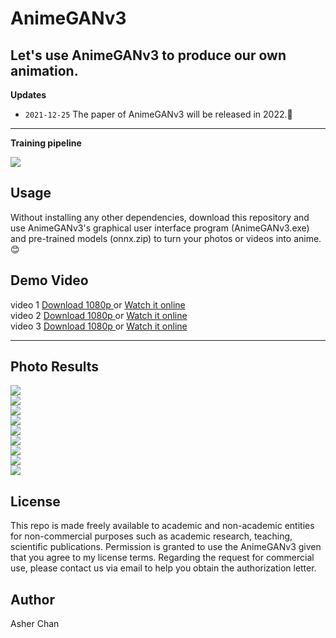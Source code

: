 # AnimeGANv3   

## Let's use AnimeGANv3 to produce our own animation.  

**Updates**  
* `2021-12-25` The paper of AnimeGANv3 will be released in 2022.:christmas_tree:  
---------  

**Training pipeline**  

![](https://github.com/TachibanaYoshino/AnimeGANv3/blob/master/results/AnimeGANv3_pipeline.jpg)   

## Usage  

Without installing any other dependencies, download this repository and use AnimeGANv3's graphical user interface program (AnimeGANv3.exe) and pre-trained models (onnx.zip) to turn your photos or videos into anime.:blush:   

## Demo Video 
video 1 [Download 1080p ](https://github.com/TachibanaYoshino/AnimeGANv3/releases/tag/v1.0) or [Watch it online](https://b23.tv/FgJfUek)  
video 2 [Download 1080p ](https://github.com/TachibanaYoshino/AnimeGANv3/releases/tag/v1.0.1) or [Watch it online](https://b23.tv/us66bFI)  
video 3 [Download 1080p ](https://github.com/TachibanaYoshino/AnimeGANv3/releases/tag/v1.0.2) or [Watch it online](https://b23.tv/u78xSms)  
  
____
## Photo Results  
![](https://github.com/TachibanaYoshino/AnimeGANv3/blob/master/results/concat/32.jpg)   
![](https://github.com/TachibanaYoshino/AnimeGANv3/blob/master/results/concat/30.jpg)   
![](https://github.com/TachibanaYoshino/AnimeGANv3/blob/master/results/concat/29.jpg)   
![](https://github.com/TachibanaYoshino/AnimeGANv3/blob/master/results/concat/33.jpg)   
![](https://github.com/TachibanaYoshino/AnimeGANv3/blob/master/results/concat/31.jpg)   
![](https://github.com/TachibanaYoshino/AnimeGANv3/blob/master/results/concat/35.jpg)   
![](https://github.com/TachibanaYoshino/AnimeGANv3/blob/master/results/concat/4.jpg)   
![](https://github.com/TachibanaYoshino/AnimeGANv3/blob/master/results/concat/34.jpg)   
![](https://github.com/TachibanaYoshino/AnimeGANv3/blob/master/results/concat/26.jpg)   
 

## License  
This repo is made freely available to academic and non-academic entities for non-commercial purposes such as academic research, teaching, scientific publications. Permission is granted to use the AnimeGANv3 given that you agree to my license terms. Regarding the request for commercial use, please contact us via email to help you obtain the authorization letter.
## Author  
Asher Chan 
